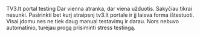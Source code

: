 TV3.lt portal testing
Dar vienna atranka, dar viena užduotis. Sakyčiau tikrai nesunki. Pasirinkti bet kurį straipsnį tv3.lt portale ir jį laisva forma ištestuoti. Visai įdomu nes ne tiek daug manual testavimų ir darau. Nors nebuvo automatinio, turėjau progą prisiminti stress testingą.
